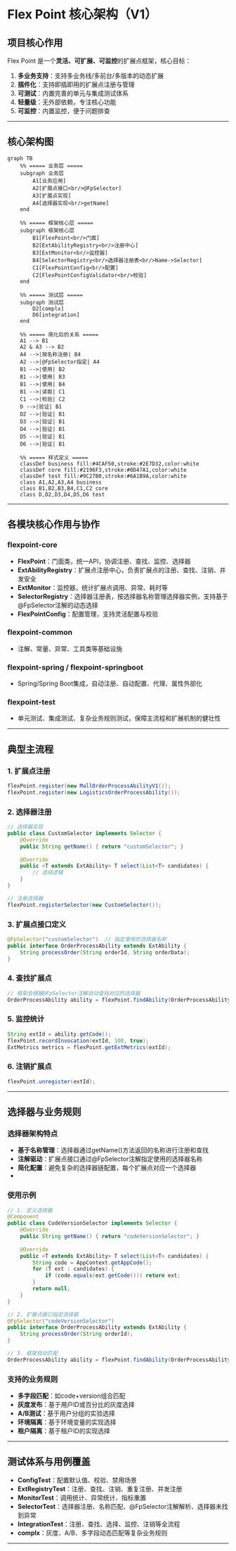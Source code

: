 # Flex Point 核心架构（V1）

## 项目核心作用

Flex Point 是一个**灵活、可扩展、可监控**的扩展点框架，核心目标：

1. **多业务支持**：支持多业务线/多前台/多版本的动态扩展
2. **插件化**：支持即插即用的扩展点注册与管理
3. **可测试**：内置完善的单元与集成测试体系
4. **轻量级**：无外部依赖，专注核心功能
5. **可监控**：内置监控，便于问题排查

---

## 核心架构图

```mermaid
graph TB
    %% ===== 业务层 =====
    subgraph 业务层
        A1[业务应用]
        A2[扩展点接口<br/>@FpSelector]
        A3[扩展点实现]
        A4[选择器实现<br/>getName]
    end

    %% ===== 框架核心层 =====
    subgraph 框架核心层
        B1[FlexPoint<br/>门面]
        B2[ExtAbilityRegistry<br/>注册中心]
        B3[ExtMonitor<br/>监控器]
        B4[SelectorRegistry<br/>选择器注册表<br/>Name->Selector]
        C1[FlexPointConfig<br/>配置]
        C2[FlexPointConfigValidator<br/>校验]
    end

    %% ===== 测试层 =====
    subgraph 测试层
      	D2[complx]
      	D6[integration]
    end

    %% ===== 简化后的关系 =====
    A1 --> B1
    A2 & A3 --> B2
    A4 -->|按名称注册| B4
    A2 -->|@FpSelector指定| A4
    B1 -->|使用| B2
    B1 -->|使用| B3
    B1 -->|使用| B4
    B1 -->|读取| C1
    C1 -->|校验| C2
    D -->|验证| B1
    D2 -->|验证| B1
    D3 -->|验证| B1
    D4 -->|验证| B1
    D5 -->|验证| B1
    D6 -->|验证| B1
    
    %% ===== 样式定义 =====
    classDef business fill:#4CAF50,stroke:#2E7D32,color:white
    classDef core fill:#2196F3,stroke:#0D47A1,color:white
    classDef test fill:#9C27B0,stroke:#6A1B9A,color:white
    class A1,A2,A3,A4 business
    class B1,B2,B3,B4,C1,C2 core
    class D,D2,D3,D4,D5,D6 test
```

---

## 各模块核心作用与协作

### flexpoint-core
- **FlexPoint**：门面类，统一API，协调注册、查找、监控、选择器
- **ExtAbilityRegistry**：扩展点注册中心，负责扩展点的注册、查找、注销、并发安全
- **ExtMonitor**：监控器，统计扩展点调用、异常、耗时等
- **SelectorRegistry**：选择器注册表，按选择器名称管理选择器实例，支持基于@FpSelector注解的动态选择
- **FlexPointConfig**：配置管理，支持灵活配置与校验

### flexpoint-common
- 注解、常量、异常、工具类等基础设施

### flexpoint-spring / flexpoint-springboot
- Spring/Spring Boot集成，自动注册、自动配置、代理、属性外部化

### flexpoint-test
- 单元测试、集成测试、复杂业务规则测试，保障主流程和扩展机制的健壮性

---

## 典型主流程

### 1. 扩展点注册
```java
flexPoint.register(new MallOrderProcessAbilityV1());
flexPoint.register(new LogisticsOrderProcessAbility());
```

### 2. 选择器注册
```java
// 选择器实现
public class CustomSelector implements Selector {
    @Override
    public String getName() { return "customSelector"; }
    
    @Override
    public <T extends ExtAbility> T select(List<T> candidates) {
        // 选择逻辑
    }
}

// 注册选择器
flexPoint.registerSelector(new CustomSelector());
```

### 3. 扩展点接口定义
```java
@FpSelector("customSelector")  // 指定使用的选择器名称
public interface OrderProcessAbility extends ExtAbility {
    String processOrder(String orderId, String orderData);
}
```

### 4. 查找扩展点
```java
// 框架会根据@FpSelector注解自动查找对应的选择器
OrderProcessAbility ability = flexPoint.findAbility(OrderProcessAbility.class);
```

### 5. 监控统计
```java
String extId = ability.getCode();
flexPoint.recordInvocation(extId, 100, true);
ExtMetrics metrics = flexPoint.getExtMetrics(extId);
```

### 6. 注销扩展点
```java
flexPoint.unregister(extId);
```

---

## 选择器与业务规则

### 选择器架构特点
- **基于名称管理**：选择器通过getName()方法返回的名称进行注册和查找
- **注解驱动**：扩展点接口通过@FpSelector注解指定使用的选择器名称
- **简化配置**：避免复杂的选择器链配置，每个扩展点对应一个选择器
- 
### 使用示例
```java
// 1. 定义选择器
@Component
public class CodeVersionSelector implements Selector {
    @Override
    public String getName() { return "codeVersionSelector"; }
    
    @Override
    public <T extends ExtAbility> T select(List<T> candidates) {
        String code = AppContext.getAppCode();
        for (T ext : candidates) {
            if (code.equals(ext.getCode())) return ext;
        }
        return null;
    }
}

// 2. 扩展点接口指定选择器
@FpSelector("codeVersionSelector")
public interface OrderProcessAbility extends ExtAbility {
    String processOrder(String orderId);
}

// 3. 框架自动匹配
OrderProcessAbility ability = flexPoint.findAbility(OrderProcessAbility.class);
```

### 支持的业务规则
- **多字段匹配**：如code+version组合匹配
- **灰度发布**：基于用户ID或百分比的灰度选择
- **A/B测试**：基于用户分组的实验选择
- **环境隔离**：基于环境变量的实现选择
- **租户隔离**：基于租户ID的实现选择

---

## 测试体系与用例覆盖

- **ConfigTest**：配置默认值、校验、禁用场景
- **ExtRegistryTest**：注册、查找、注销、重复注册、并发注册
- **MonitorTest**：调用统计、异常统计、指标重置
- **SelectorTest**：选择器注册、名称匹配、@FpSelector注解解析、选择器未找到异常
- **IntegrationTest**：注册、查找、选择、监控、注销等全流程
- **complx**：灰度、A/B、多字段动态匹配等复杂业务规则

---